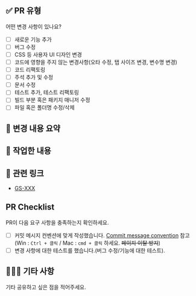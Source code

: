 ## ✅ PR 유형
어떤 변경 사항이 있나요?

- [ ] 새로운 기능 추가
- [ ] 버그 수정
- [ ] CSS 등 사용자 UI 디자인 변경
- [ ] 코드에 영향을 주지 않는 변경사항(오타 수정, 탭 사이즈 변경, 변수명 변경)
- [ ] 코드 리팩토링
- [ ] 주석 추가 및 수정
- [ ] 문서 수정
- [ ] 테스트 추가, 테스트 리팩토링
- [ ] 빌드 부분 혹은 패키지 매니저 수정
- [ ] 파일 혹은 폴더명 수정/삭제

## 📌 변경 내용 요약
<!-- 한두줄로 간단히 요약해주세요. -->

## 🔨 작업한 내용
<!-- 본문 내용에는 PR을 처음 보는 사람도 이해하기 쉽도록 변경 사항 등을 하이픈(-)으로 구분하여 적어주세요. 문장 형식으로 적더라도 하이픈으로 구분해주세요. -->

## 💫 관련 링크

- [GS-XXX]() 
<!-- 대괄호 -> 지라 티켓 넘버 작성, 소괄호 -> 지라 티켓 링크를 넣어주세요. -->

## PR Checklist
PR이 다음 요구 사항을 충족하는지 확인하세요.

- [ ] 커밋 메시지 컨벤션에 맞게 작성했습니다.  [Commit message convention](https://www.notion.so/backend-devcourse/Git-Convention-4920f2238bfa460798866c7de3da89a2) 참고  (Win : `Ctrl + 클릭` / Mac : `cmd + 클릭` 하세요. ~~페이지 이탈 방지~~) 
- [ ] 변경 사항에 대한 테스트를 했습니다.(버그 수정/기능에 대한 테스트).

## 🙇🏽‍♂️ 기타 사항
기타 공유하고 싶은 점을 적어주세요.